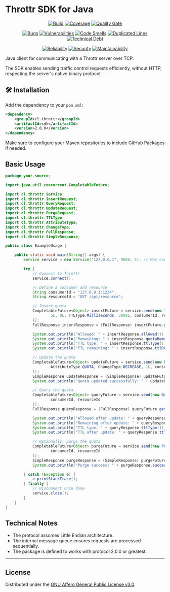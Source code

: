 # Throttr SDK for Java

<p align="center">
<a href="https://github.com/throttr/java/actions/workflows/build.yml"><img src="https://github.com/throttr/throttr/actions/workflows/build.yml/badge.svg" alt="Build"></a>
<a href="https://codecov.io/gh/throttr/java"><img src="https://codecov.io/gh/throttr/java/graph/badge.svg?token=java" alt="Coverage"></a>
<a href="https://sonarcloud.io/project/overview?id=throttr_java"><img src="https://sonarcloud.io/api/project_badges/measure?project=throttr_java&metric=alert_status" alt="Quality Gate"></a>
</p>

<p align="center">
<a href="https://sonarcloud.io/project/overview?id=throttr_java"><img src="https://sonarcloud.io/api/project_badges/measure?project=throttr_java&metric=bugs" alt="Bugs"></a>
<a href="https://sonarcloud.io/project/overview?id=throttr_java"><img src="https://sonarcloud.io/api/project_badges/measure?project=throttr_java&metric=vulnerabilities" alt="Vulnerabilities"></a>
<a href="https://sonarcloud.io/project/overview?id=throttr_java"><img src="https://sonarcloud.io/api/project_badges/measure?project=throttr_java&metric=code_smells" alt="Code Smells"></a>
<a href="https://sonarcloud.io/project/overview?id=throttr_java"><img src="https://sonarcloud.io/api/project_badges/measure?project=throttr_java&metric=duplicated_lines_density" alt="Duplicated Lines"></a>
<a href="https://sonarcloud.io/project/overview?id=throttr_java"><img src="https://sonarcloud.io/api/project_badges/measure?project=throttr_java&metric=sqale_index" alt="Technical Debt"></a>
</p>

<p align="center">
<a href="https://sonarcloud.io/project/overview?id=throttr_java"><img src="https://sonarcloud.io/api/project_badges/measure?project=throttr_java&metric=reliability_rating" alt="Reliability"></a>
<a href="https://sonarcloud.io/project/overview?id=throttr_java"><img src="https://sonarcloud.io/api/project_badges/measure?project=throttr_java&metric=security_rating" alt="Security"></a>
<a href="https://sonarcloud.io/project/overview?id=throttr_java"><img src="https://sonarcloud.io/api/project_badges/measure?project=throttr_throttr&metric=sqale_rating" alt="Maintainability"></a>
</p>

Java client for communicating with a Throttr server over TCP.

The SDK enables sending traffic control requests efficiently, without HTTP, respecting the server's native binary protocol.

## 🛠️ Installation

Add the dependency to your `pom.xml`:

```xml
<dependency>
    <groupId>cl.throttr</groupId>
    <artifactId>sdk</artifactId>
    <version>2.0.0</version>
</dependency>
```

Make sure to configure your Maven repositories to include GitHub Packages if needed.

## Basic Usage

```java
package your.source;

import java.util.concurrent.CompletableFuture;

import cl.throttr.Service;
import cl.throttr.InsertRequest;
import cl.throttr.QueryRequest;
import cl.throttr.UpdateRequest;
import cl.throttr.PurgeRequest;
import cl.throttr.TTLType;
import cl.throttr.AttributeType;
import cl.throttr.ChangeType;
import cl.throttr.FullResponse;
import cl.throttr.SimpleResponse;

public class ExampleUsage {

    public static void main(String[] args) {
        Service service = new Service("127.0.0.1", 9000, 4); // Max connections = 4

        try {
            // Connect to Throttr
            service.connect();

            // Define a consumer and resource
            String consumerId = "127.0.0.1:1234";
            String resourceId = "GET /api/resource";

            // Insert quota
            CompletableFuture<Object> insertFuture = service.send(new InsertRequest(
                    5L, 0L, TTLType.Milliseconds, 3000L, consumerId, resourceId
            ));
            FullResponse insertResponse = (FullResponse) insertFuture.get();

            System.out.println("Allowed: " + insertResponse.allowed());
            System.out.println("Remaining: " + insertResponse.quotaRemaining());
            System.out.println("TTL type: " + insertResponse.ttlType());
            System.out.println("TTL remaining: " + insertResponse.ttlRemaining());

            // Update the quota
            CompletableFuture<Object> updateFuture = service.send(new UpdateRequest(
                    AttributeType.QUOTA, ChangeType.DECREASE, 1L, consumerId, resourceId
            ));
            SimpleResponse updateResponse = (SimpleResponse) updateFuture.get();
            System.out.println("Quota updated successfully: " + updateResponse.success());

            // Query the quota
            CompletableFuture<Object> queryFuture = service.send(new QueryRequest(
                    consumerId, resourceId
            ));
            FullResponse queryResponse = (FullResponse) queryFuture.get();

            System.out.println("Allowed after update: " + queryResponse.allowed());
            System.out.println("Remaining after update: " + queryResponse.quotaRemaining());
            System.out.println("TTL type: " + queryResponse.ttlType());
            System.out.println("TTL after update: " + queryResponse.ttlRemaining());

            // Optionally, purge the quota
            CompletableFuture<Object> purgeFuture = service.send(new PurgeRequest(
                    consumerId, resourceId
            ));
            SimpleResponse purgeResponse = (SimpleResponse) purgeFuture.get();
            System.out.println("Purge success: " + purgeResponse.success());

        } catch (Exception e) {
            e.printStackTrace();
        } finally {
            // Disconnect once done
            service.close();
        }
    }
}
```



## Technical Notes

- The protocol assumes Little Endian architecture.
- The internal message queue ensures requests are processed sequentially.
- The package is defined to works with protocol 2.0.0 or greatest.

---

## License

Distributed under the [GNU Affero General Public License v3.0](./LICENSE).
